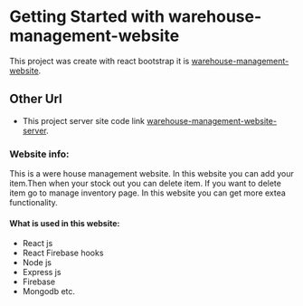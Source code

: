 # Getting Started with warehouse-management-website

This project was create with react bootstrap it is [warehouse-management-website](https://warehouse-management-web-c9c72.web.app/).

## Other Url

* This project server site code link [warehouse-management-website-server](https://github.com/programmer-jafir/guild-fuite-server).


### Website info:
This is a were house management website. In this website you can add your item.Then when your stock out you can delete item. If you want to delete item go to manage inventory page. In this website you can get more extea functionality. 

#### What is used in this website:
* React js
* React Firebase hooks
* Node js
* Express js
* Firebase 
* Mongodb etc.
